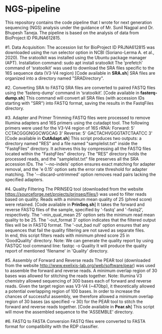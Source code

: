 # NGS-pipeline
This repository contains the code pipeline that I wrote for next generation sequencing (NGS) analysis under the guidance of Mr. Sunil Nagpal and Dr. Bhupesh Taneja. 
The pipeline is based on the analysis of data from BioProject ID PRJNA612815.

#1. Data Acquisition:
The accession list for BioProject ID PRJNA612815 was downloaded using the run selector option in NCBI (Soriano-Lerma A. et al., 2020).
The sratoolkit was installed using the Ubuntu package manager (APT).
Installation command:
sudo apt install sratoolkit
The ‘prefetch’ command of ‘sratoolkit’ was used to download the SRA files specific to the 16S sequence data (V3-V4 region) [Code available in **SRA.sh**]
SRA files are organized into a directory named "SRADirectory".

#2. Converting SRA to FASTQ
SRA files are converted to paired FASTQ files using the ‘fasterq-dump’ command in ‘sratoolkit’.
[Code available in **fasterq-dump.sh**]
This command will convert all SRA files (with accession IDs starting with "SRR") into FASTQ format, saving the results in the FastqFiles directory.

#3. Adapter and Primer Trimming
FASTQ files were processed to remove Illumina adapters and 16S primers using the cutadapt tool. The following primers were used for the V3-V4 region of 16S rRNA:
Forward: 5' CCTACGGGNGGCWGCAG 3'
Reverse: 5' GACTACHVGGGTATCTAATCC 3'
[Code available in **CutAdapt.sh**]
This script produces two outputs: a directory named "RES" and a file named "samplelist.txt" inside the "FastqFiles" directory. It achieves this by compressing all the FASTQ files located within the "FastqFiles" directory.
The "RES" directory holds the processed reads, and the "samplelist.txt" file preserves all the
SRA accession IDs.
The '--no-indels' option ensures exact matching for adapter removal, and the 'e 0.15' option sets the error rate threshold for adapter matching. The '--discard-untrimmed' option removes read pairs lacking the specified adapters.

#4. Quality Filtering
The PRINSEQ tool (downloaded from the website https://sourceforge.net/projects/prinseq/files/) was used to filter reads based on quality. Reads with a minimum mean quality of 25 (phred score) were retained.
[Code available in **PrinSeq.sh**]
It takes the forward and reverse FASTQ files of the sample, specified by '-fastq' and '-fastq2', respectively. The '-min_qual_mean 25' option sets the minimum read mean quality to be 25. The '-out_format 3' option indicates that the filtered output files will be in FASTQ format. The '-out_bad null' option ensures that any sequences that fail the quality filtering are not saved as separate files.  
In end, this script filters reads with minimum phred score 25 in 'GoodQuality' directory.
Note: 
We can generate the quality report by using FASTQC tool command line:
fastqc <filename> -o Quality
It will produce the quality report of mentioned 'filename' in 'Quality' directory.

#5. Assembly of Forward and Reverse reads
The PEAR tool (downloaded from the website http://www.exelixis-lab.org/web/software/pear) was used to assemble the forward and reverse reads. A minimum overlap region of 30 bases was allowed for stitching the reads together.
Note: Illumina V3 chemistry allowed sequencing of 300 bases each of forward and reverse reads. Given the target region was V3-V4 (~470bp), it theoretically allowed a potential overlapping region of 100 bases. In order to increase the chances of successful assembly, we therefore allowed a minimum overlap region of 30 bases (as specified -v 30) for the PEAR tool to stitch the forward and reverse reads together.
[Code available in **Pear.sh**] 
This script will move the assembled sequence to the 'ASSEMBLE' directory.

#6. FASTQ to FASTA Conversion
FASTQ files were converted to FASTA format for compatibility with the RDP classifier.


